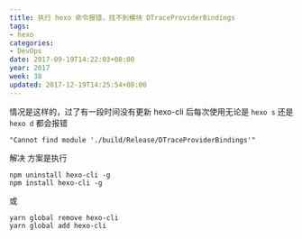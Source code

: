 ```yaml
---
title: 执行 hexo 命令报错，找不到模块 DTraceProviderBindings
tags:
- hexo
categories:
- DevOps
date: 2017-09-19T14:22:03+08:00
year: 2017
week: 38
updated: 2017-12-19T14:25:54+08:00
---
```


情况是这样的，过了有一段时间没有更新 hexo-cli 后每次使用无论是 `hexo s` 还是 `hexo d` 都会报错

```text
"Cannot find module './build/Release/DTraceProviderBindings'"
```

 <!-- more --> 

解决 方案是执行

```
npm uninstall hexo-cli -g
npm install hexo-cli -g
```

或

```
yarn global remove hexo-cli
yarn global add hexo-cli
```
